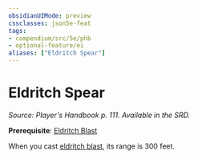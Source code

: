```yaml
---
obsidianUIMode: preview
cssclasses: json5e-feat
tags:
- compendium/src/5e/phb
- optional-feature/ei
aliases: ["Eldritch Spear"]
---
```

# Eldritch Spear
*Source: Player's Handbook p. 111. Available in the SRD.*  

**Prerequisite**: [Eldritch Blast](4-Resources/Compendium/spells/eldritch-blast.md)

When you cast [eldritch blast](4-Resources/Compendium/spells/eldritch-blast.md), its range is 300 feet.
